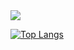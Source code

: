 <picture>
<source 
  srcset="https://github-readme-stats.vercel.app/api?username=dubritto&show_icons=true&theme=blue-green"
  media="(prefers-color-scheme: dark)"
/>
<source
  srcset="https://github-readme-stats.vercel.app/api?username=dubritto&show_icons=true"
  media="(prefers-color-scheme: light), (prefers-color-scheme: no-preference)"
/>
<img src="https://github-readme-stats.vercel.app/api?username=dubritto&show_icons=true" />
</picture>

[![Top Langs](https://github-readme-stats.vercel.app/api/top-langs/?username=dubritto&layout=compact)](https://github.com/dubritto/github-readme-stats)
